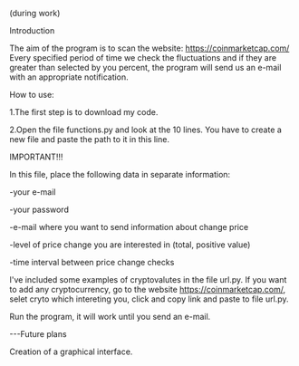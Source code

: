 (during work)


Introduction

The aim of the program is to scan the website: https://coinmarketcap.com/ 
Every specified period of time we check the fluctuations and if they are greater than selected by you percent, the program will send us an e-mail with an appropriate notification.


How to use: 

1.The first step is to download my code.

2.Open the file functions.py and look at the 10 lines. You have to create a new file and paste the path to it in this line. 

IMPORTANT!!!   

In this file, place the following data in separate information:

-your e-mail

-your password

-e-mail where you want to send information about change price

-level of price change you are interested in (total, positive value)  

-time interval between price change checks

I've included some examples of cryptovalutes in the file url.py. If you want to add any cryptocurrency, go to the website https://coinmarketcap.com/, selet cryto which intereting you, click and copy link and paste to file url.py.

Run the program, it will work until you send an e-mail.

---Future plans 

Creation of a graphical interface.
